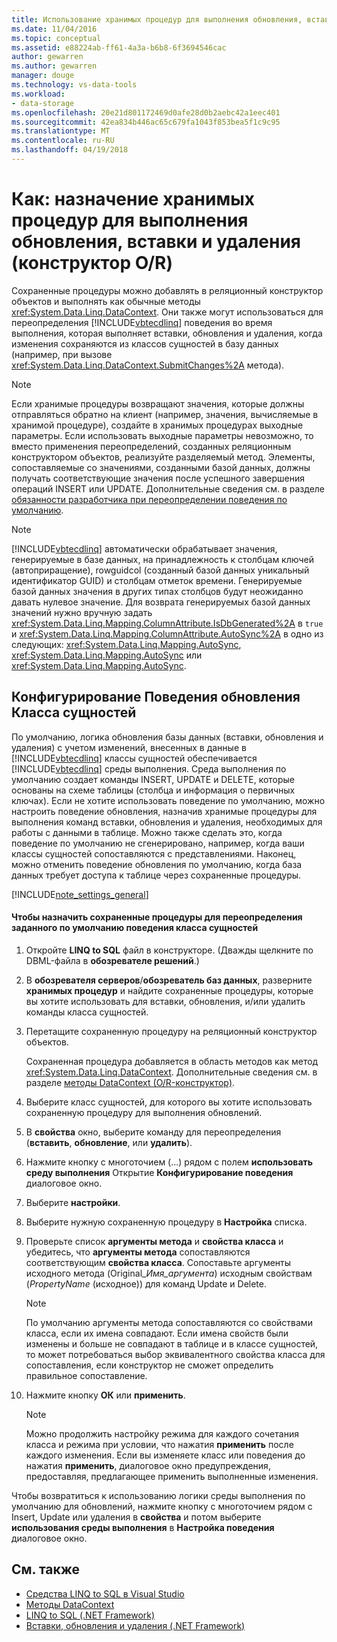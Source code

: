 ```yaml
---
title: Использование хранимых процедур для выполнения обновления, вставки и удаления в Linq to SQL реляционный конструктор объектов
ms.date: 11/04/2016
ms.topic: conceptual
ms.assetid: e88224ab-ff61-4a3a-b6b8-6f3694546cac
author: gewarren
ms.author: gewarren
manager: douge
ms.technology: vs-data-tools
ms.workload:
- data-storage
ms.openlocfilehash: 20e21d801172469d0afe28d0b2aebc42a1eec401
ms.sourcegitcommit: 42ea834b446ac65c679fa1043f853bea5f1c9c95
ms.translationtype: MT
ms.contentlocale: ru-RU
ms.lasthandoff: 04/19/2018
---
```

# <a name="how-to-assign-stored-procedures-to-perform-updates-inserts-and-deletes-or-designer"></a>Как: назначение хранимых процедур для выполнения обновления, вставки и удаления (конструктор O/R)
Сохраненные процедуры можно добавлять в реляционный конструктор объектов и выполнять как обычные методы <xref:System.Data.Linq.DataContext>. Они также могут использоваться для переопределения [!INCLUDE[vbtecdlinq](../data-tools/includes/vbtecdlinq_md.md)] поведения во время выполнения, которая выполняет вставки, обновления и удаления, когда изменения сохраняются из классов сущностей в базу данных (например, при вызове <xref:System.Data.Linq.DataContext.SubmitChanges%2A> метода).

> [!NOTE]
>  Если хранимые процедуры возвращают значения, которые должны отправляться обратно на клиент (например, значения, вычисляемые в хранимой процедуре), создайте в хранимых процедурах выходные параметры. Если использовать выходные параметры невозможно, то вместо применения переопределений, созданных реляционным конструктором объектов, реализуйте разделяемый метод. Элементы, сопоставляемые со значениями, созданными базой данных, должны получать соответствующие значения после успешного завершения операций INSERT или UPDATE. Дополнительные сведения см. в разделе [обязанности разработчика при переопределении поведения по умолчанию](/dotnet/framework/data/adonet/sql/linq/responsibilities-of-the-developer-in-overriding-default-behavior).

> [!NOTE]
>  [!INCLUDE[vbtecdlinq](../data-tools/includes/vbtecdlinq_md.md)] автоматически обрабатывает значения, генерируемые в базе данных, на принадлежность к столбцам ключей (автоприращение), rowguidcol (созданный базой данных уникальный идентификатор GUID) и столбцам отметок времени. Генерируемые базой данных значения в других типах столбцов будут неожиданно давать нулевое значение. Для возврата генерируемых базой данных значений нужно вручную задать <xref:System.Data.Linq.Mapping.ColumnAttribute.IsDbGenerated%2A> в `true` и <xref:System.Data.Linq.Mapping.ColumnAttribute.AutoSync%2A> в одно из следующих: <xref:System.Data.Linq.Mapping.AutoSync>, <xref:System.Data.Linq.Mapping.AutoSync> или <xref:System.Data.Linq.Mapping.AutoSync>.

## <a name="configuring-the-update-behavior-of-an-entity-class"></a>Конфигурирование Поведения обновления Класса сущностей
 По умолчанию, логика обновления базы данных (вставки, обновления и удаления) с учетом изменений, внесенных в данные в [!INCLUDE[vbtecdlinq](../data-tools/includes/vbtecdlinq_md.md)] классы сущностей обеспечивается [!INCLUDE[vbtecdlinq](../data-tools/includes/vbtecdlinq_md.md)] среды выполнения. Среда выполнения по умолчанию создает команды INSERT, UPDATE и DELETE, которые основаны на схеме таблицы (столбца и информация о первичных ключах). Если не хотите использовать поведение по умолчанию, можно настроить поведение обновления, назначив хранимые процедуры для выполнения команд вставки, обновления и удаления, необходимых для работы с данными в таблице. Можно также сделать это, когда поведение по умолчанию не сгенерировано, например, когда ваши классы сущностей сопоставляются с представлениями. Наконец, можно отменить поведение обновления по умолчанию, когда база данных требует доступа к таблице через сохраненные процедуры.

[!INCLUDE[note_settings_general](../data-tools/includes/note_settings_general_md.md)]

#### <a name="to-assign-stored-procedures-to-override-the-default-behavior-of-an-entity-class"></a>Чтобы назначить сохраненные процедуры для переопределения заданного по умолчанию поведения класса сущностей

1.  Откройте **LINQ to SQL** файл в конструкторе. (Дважды щелкните по DBML-файла в **обозревателе решений**.)

2.  В **обозревателя серверов**/**обозреватель баз данных**, разверните **хранимых процедур** и найдите сохраненные процедуры, которые вы хотите использовать для вставки, обновления, и/или удалить команды класса сущностей.

3.  Перетащите сохраненную процедуру на реляционный конструктор объектов.

     Сохраненная процедура добавляется в область методов как метод <xref:System.Data.Linq.DataContext>. Дополнительные сведения см. в разделе [методы DataContext (O/R-конструктор)](../data-tools/datacontext-methods-o-r-designer.md).

4.  Выберите класс сущностей, для которого вы хотите использовать сохраненную процедуру для выполнения обновлений.

5.  В **свойства** окно, выберите команду для переопределения (**вставить**, **обновление**, или **удалить**).

6.  Нажмите кнопку с многоточием (...) рядом с полем **использовать среду выполнения** Открытие **Конфигурирование поведения** диалоговое окно.

7.  Выберите **настройки**.

8.  Выберите нужную сохраненную процедуру в **Настройка** списка.

9. Проверьте список **аргументы метода** и **свойства класса** и убедитесь, что **аргументы метода** сопоставляются соответствующим **свойства класса**. Сопоставьте аргументы исходного метода (Original_*Имя_аргумента*) исходным свойствам (*PropertyName* (исходное)) для команд Update и Delete.

    > [!NOTE]
    >  По умолчанию аргументы метода сопоставляются со свойствами класса, если их имена совпадают. Если имена свойств были изменены и больше не совпадают в таблице и в классе сущностей, то может потребоваться выбор эквивалентного свойства класса для сопоставления, если конструктор не сможет определить правильное сопоставление.

10. Нажмите кнопку **ОК** или **применить**.

    > [!NOTE]
    >  Можно продолжить настройку режима для каждого сочетания класса и режима при условии, что нажатия **применить** после каждого изменения. Если вы изменяете класс или поведения до нажатия **применить**, диалоговое окно предупреждения, предоставляя, предлагающее применить выполненные изменения.

Чтобы возвратиться к использованию логики среды выполнения по умолчанию для обновлений, нажмите кнопку с многоточием рядом с Insert, Update или удаления в **свойства** и потом выберите **использования среды выполнения** в  **Настройка поведения** диалоговое окно.

## <a name="see-also"></a>См. также

- [Средства LINQ to SQL в Visual Studio](../data-tools/linq-to-sql-tools-in-visual-studio2.md)
- [Методы DataContext](../data-tools/datacontext-methods-o-r-designer.md)
- [LINQ to SQL (.NET Framework)](/dotnet/framework/data/adonet/sql/linq/index)
- [Вставки, обновления и удаления (.NET Framework)](/dotnet/framework/data/adonet/sql/linq/insert-update-and-delete-operations)